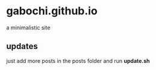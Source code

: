 # gabochi.github.io
a minimalistic site

## updates
just add more posts in the posts folder and run **update.sh**
